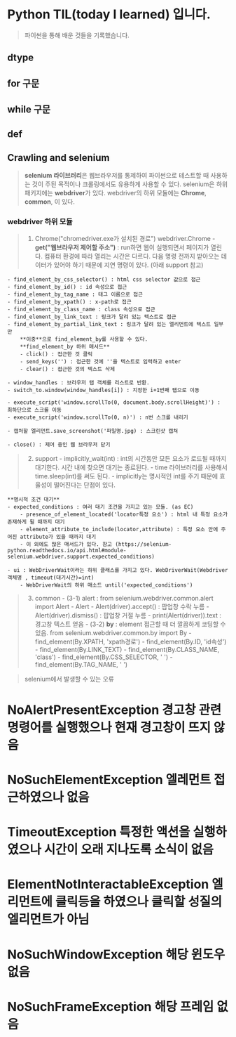 # Python TIL(today I learned) 입니다. 
> 파이썬을 통해 배운 것들을 기록했습니다.

## dtype

## for 구문

## while 구문

## def 

## Crawling and selenium 
> <strong>selenium 라이브러리</strong>은 웹브라우저를 통제하여 파이썬으로 테스트할 때 사용하는 것이 주된 목적이나 크롤링에서도 유용하게 사용할 수 있다. 
> selenium은 하위 패키지에는 <strong>webdriver</strong>가 있다. 
> webdriver의 하위 모듈에는 **Chrome**, **common**, 이 있다. 

### webdriver 하위 모듈
> 1. Chrome("chromedriver.exe가 설치된 경로") webdriver.Chrome
    - **get("웹브라우저 제어할 주소")** : run하면 웹이 실행되면서 페이지가 열린다. 컴퓨터 환경에 따라 열리는 시간은 다르다. 다음 명령 전까지 받아오는 데이터가 있어야 하기 때문에 지연 명령이 있다.
    (아래 support 참고)

    - find_element_by_css_selector() : html css selector 값으로 접근 
    - find_element_by_id() : id 속성으로 접근
    - find_element_by_tag_name : 태그 이름으로 접근
    - find_element_by_xpath() : x-path로 접근
    - find_element_by_class_name : class 속성으로 접근
    - find_element_by_link_text : 링크가 달려 있는 텍스트로 접근
    - find_element_by_partial_link_text : 링크가 달려 있는 엘리먼트에 텍스트 일부만
        **이중**으로 find_element_by를 사용할 수 있다. 
        **find_element_by 하위 매서드** 
        - click() : 접근한 것 클릭
        - send_keys('') : 접근한 것에 ''을 텍스트로 입력하고 enter
        - clear() : 접근한 것의 텍스트 삭제

    - window_handles : 브라우저 탭 객체를 리스트로 반환. 
    - switch_to.window(window_handles[i]) : 지정한 i+1번째 탭으로 이동

    - execute_script('window.scrollTo(0, document.body.scrollHeight)') : 최하단으로 스크롤 이동
    - execute_script('window.scrollTo(0, n)') : n번 스크롤 내리기 

    - 캡처할 엘리먼트.save_screenshot('파일명.jpg) : 스크린샷 캡쳐

    - close() : 제어 중인 웹 브라우저 닫기



> 2. support
    - implicitly_wait(int) : int의 시간동안 모든 요소가 로드될 때까지 대기한다. 시간 내에 찾으면 대기는 종료된다. 
    - time 라이브러리를 사용해서 time.sleep(int)를 써도 된다. 
    - implicitly는 명시적인 int를 주기 때문에 효율성이 떨어진다는 단점이 있다. 

    **명시적 조건 대기**
    - expected_conditions : 여러 대기 조건을 가지고 있는 모듈. (as EC)
        - presence_of_element_located('locator특정 요소') : html 내 특정 요소가 존재하게 될 때까지 대기
        - element_attribute_to_include(locator,attribute) : 특정 요소 안에 주어진 attribute가 있을 때까지 대기
        - 이 외에도 많은 매서드가 있다. 참고 (https://selenium-python.readthedocs.io/api.html#module-selenium.webdriver.support.expected_conditions)

    - ui : WebDriverWait이라는 하위 클래스를 가지고 있다. WebDriverWait(Webdriver객체명 , timeout(대기시간)=int) 
        - WebDriverWait의 하위 매소드 until('expected_conditions')

> 3. common
    - (3-1) alert : from selenium.webdriver.common.alert import Alert
        - Alert 
            - Alert(driver).accept() : 팝업창 수락 누름 
            - Alert(driver).dismiss() : 팝업창 거절 누름
            - print(Alert(driver)).text : 경고창 텍스트 얻음
    - (3-2) **by** : element 접근할 때 더 깔끔하게 코딩할 수 있음.  from selenium.webdriver.common.by import By
        - find_element(By.XPATH, 'xpath경로')
        - find_element(By.ID, 'id속성')
        - find_element(By.LINK_TEXT)
        - find_element(By.CLASS_NAME, 'class')
        - find_element(By.CSS_SELECTOR, ' ')
        - find_element(By.TAG_NAME, ' ')





> selenium에서 발생할 수 있는 오류
# NoAlertPresentException 경고창 관련 명령어를 실행했으나 현재 경고창이 뜨지 않음
# NoSuchElementException 엘레먼트 접근하였으나 없음
# TimeoutException 특정한 액션을 실행하였으나 시간이 오래 지나도록 소식이 없음
# ElementNotInteractableException 엘리먼트에 클릭등을 하였으나 클릭할 성질의 엘리먼트가 아님
# NoSuchWindowException 해당 윈도우 없음
# NoSuchFrameException 해당 프레임 없음
